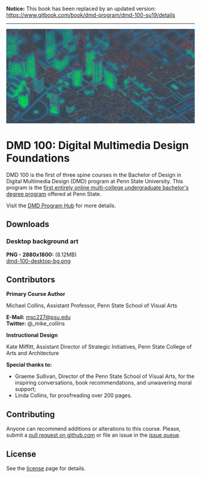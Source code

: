 **Notice:** This book has been replaced by an updated version: https://www.gitbook.com/book/dmd-program/dmd-100-su19/details

***

![dmd 100 course background art](/assets/dmd100-bg-compressed-cropped.jpg)

# DMD 100: Digital Multimedia Design Foundations

DMD 100 is the first of three spine courses in the Bachelor of Design in Digital Multimedia Design \(DMD\) program at Penn State University. This program is the [first entirely online multi-college undergraduate bachelor's degree program](https://artsandarchitecture.psu.edu/news/e-learning-institute-launches-digital-multimedia-design-online-degree) offered at Penn State.

Visit the [DMD Program Hub](http://dmd.psu.edu/) for more details.

## Downloads

### Desktop background art

**PNG - 2880x1800:** \(8.12MB\)  
[dmd-100-desktop-bg.png](https://github.com/dmd-program/dmd-course-graphics/blob/master/dmd-100-desktop-bg.png?raw=true)

## Contributors

**Primary Course Author**

Michael Collins, Assistant Professor, Penn State School of Visual Arts

**E-Mail:** msc227@psu.edu  
**Twitter:** @\_mike\_collins

**Instructional Design**

Kate Miffitt, Assistant Director of Strategic Initiatives, Penn State College of Arts and Architecture

**Special thanks to:**

* Graeme Sullivan, Director of the Penn State School of Visual Arts, for the inspiring conversations, book recommendations, and unwavering moral support;
* Linda Collins, for proofreading over 200 pages.

## Contributing

Anyone can recommend additions or alterations to this course. Please, submit a [pull request on github.com](https://github.com/dmd-program/dmd-100-fa18) or file an issue in the [issue queue](https://github.com/dmd-program/dmd-100-fa18/issues).

## License

See the [license](/LICENSE.md) page for details.

